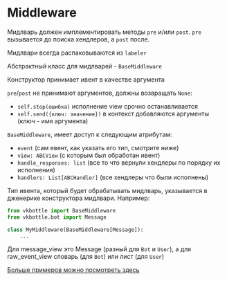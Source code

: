# Middleware

Мидлварь должен имплементировать методы `pre` и/или `post`. `pre` вызывается до поиска хендлеров, а `post` после.

Мидлвари всегда распаковываются из `labeler`

Абстрактный класс для мидлварей - `BaseMiddleware`

Конструктор принимает ивент в качестве аргумента

`pre`/`post` не принимают аргументов, должны возвращать `None`:

* `self.stop(ошибка)` исполнение view срочно останавливается
* `self.send({ключ: значение})` в контекст добавляются аргументы (ключ - имя аргумента)

`BaseMiddleware`, имеет доступ к следующим атрибутам:

* `event` (сам евент, как указать его тип, смотрите ниже)
* `view: ABCView` (с которым был обработан ивент)
* `handle_responses: list` (все то что вернули хендлеры по порядку их исполнения)
* `handlers: List[ABCHandler]` (все хендлеры что были исполнены)

Тип ивента, который будет обрабатывать мидлварь, указывается в дженерике конструктора мидлвари. Например:
```python
from vkbottle import BaseMiddleware
from vkbottle.bot import Message

class MyMiddleware(BaseMiddleware[Message]):
    ...
```
Для message_view это Message (разный для `Bot` и `User`), а для raw_event_view словарь (для `Bot`) или лист (для `User`)


[Больше примеров можно посмотреть здесь](https://github.com/vkbottle/vkbottle/tree/master/examples/high-level/middleware_example.py)
